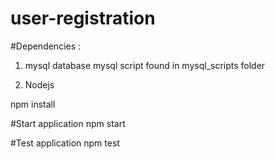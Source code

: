 # user-registration

#Dependencies : 

1. mysql database
mysql script found in mysql_scripts folder

2. Nodejs

npm install

#Start application
npm start

#Test application
npm test
